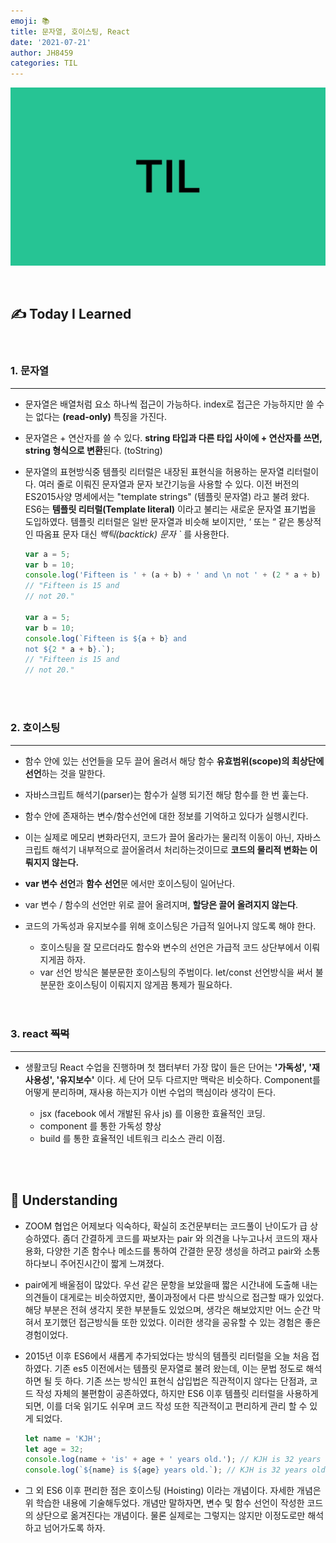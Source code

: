 ```yaml
---
emoji: 📚
title: 문자열, 호이스팅, React
date: '2021-07-21'
author: JH8459
categories: TIL
---
```


![github-blog.png](../../assets/common/TIL.jpeg)

<br>

## ✍️ **T**oday **I** **L**earned

<br>

### 1. 문자열

---

- 문자열은 배열처럼 요소 하나씩 접근이 가능하다. index로 접근은 가능하지만 쓸 수는 없다는 **(read-only)** 특징을 가진다.
- 문자열은 + 연산자를 쓸 수 있다. **string 타입과 다른 타입 사이에 + 연산자를 쓰면, string 형식으로 변환**된다. (toString)
- 문자열의 표현방식중 템플릿 리터럴은 내장된 표현식을 허용하는 문자열 리터럴이다. 여러 줄로 이뤄진 문자열과 문자 보간기능을 사용할 수 있다. 이전 버전의 ES2015사양 명세에서는 "template strings" (템플릿 문자열) 라고 불려 왔다.
  ES6는 **템플릿 리터럴(Template literal)** 이라고 불리는 새로운 문자열 표기법을 도입하였다. 템플릿 리터럴은 일반 문자열과 비슷해 보이지만, ‘ 또는 “ 같은 통상적인 따옴표 문자 대신 _백틱(backtick) 문자 `_ 를 사용한다.

  ```javascript
  var a = 5;
  var b = 10;
  console.log('Fifteen is ' + (a + b) + ' and \n not ' + (2 * a + b) + '.');
  // "Fifteen is 15 and
  // not 20."

  var a = 5;
  var b = 10;
  console.log(`Fifteen is ${a + b} and
  not ${2 * a + b}.`);
  // "Fifteen is 15 and
  // not 20."
  ```

  <br>
  <br>

### 2. 호이스팅

---

- 함수 안에 있는 선언들을 모두 끌어 올려서 해당 함수 **유효범위(scope)의 최상단에 선언**하는 것을 말한다.
- 자바스크립트 해석기(parser)는 함수가 실행 되기전 해당 함수를 한 번 훑는다.
- 함수 안에 존재하는 변수/함수선언에 대한 정보를 기억하고 있다가 실행시킨다.
- 이는 실제로 메모리 변화라던지, 코드가 끌어 올라가는 물리적 이동이 아닌, 자바스크립트 해석기 내부적으로 끌어올려서 처리하는것이므로 **코드의 물리적 변화는 이뤄지지 않는다.**
- **var 변수 선언**과 **함수 선언**문 에서만 호이스팅이 일어난다.
- var 변수 / 함수의 선언만 위로 끌어 올려지며, **할당은 끌어 올려지지 않는다**.
- 코드의 가독성과 유지보수를 위해 호이스팅은 가급적 일어나지 않도록 해야 한다.

  - 호이스팅을 잘 모르더라도 함수와 변수의 선언은 가급적 코드 상단부에서 이뤄지게끔 하자.
  - var 선언 방식은 불분문한 호이스팅의 주범이다. let/const 선언방식을 써서 불분문한 호이스팅이 이뤄지지 않게끔 통제가 필요하다.

  <br>
  <br>

### 3. react ~~찍먹~~

---

- 생활코딩 React 수업을 진행하며 첫 챕터부터 가장 많이 들은 단어는 **'가독성', '재사용성', '유지보수'** 이다. 세 단어 모두 다르지만 맥락은 비슷하다. Component를 어떻게 분리하며, 재사용 하는지가 이번 수업의 핵심이라 생각이 든다.

  - jsx (facebook 에서 개발된 유사 js) 를 이용한 효율적인 코딩.
  - component 를 통한 가독성 향상
  - build 를 통한 효율적인 네트워크 리소스 관리 이점.

<br>
<br>

## 🤔 Understanding

- ZOOM 협업은 어제보다 익숙하다, 확실히 조건문부터는 코드풀이 난이도가 급 상승하였다. 좀더 간결하게 코드를 짜보자는 pair 와 의견을 나누고나서 코드의 재사용화, 다양한 기존 함수나 메소드를 통하여 간결한 문장 생성을 하려고 pair와 소통하다보니 주어진시간이 짧게 느껴졌다.

- pair에게 배울점이 많았다. 우선 같은 문항을 보았을때 짧은 시간내에 도출해 내는 의견들이 대게로는 비슷하였지만, 풀이과정에서 다른 방식으로 접근할 때가 있었다. 해당 부분은 전혀 생각지 못한 부분들도 있었으며, 생각은 해보았지만 어느 순간 막혀서 포기했던 접근방식들 또한 있었다. 이러한 생각을 공유할 수 있는 경험은 좋은 경험이었다.

- 2015년 이후 ES6에서 새롭게 추가되었다는 방식의 템플릿 리터럴을 오늘 처음 접하였다. 기존 es5 이전에서는 템플릿 문자열로 불려 왔는데, 이는 문법 정도로 해석하면 될 듯 하다. 기존 쓰는 방식인 표현식 삽입법은 직관적이지 않다는 단점과, 코드 작성 자체의 불편함이 공존하였다, 하지만 ES6 이후 템플릿 리터럴을 사용하게 되면, 이를 더욱 읽기도 쉬우며 코드 작성 또한 직관적이고 편리하게 관리 할 수 있게 되었다.

  ```javascript
  let name = 'KJH';
  let age = 32;
  console.log(name + 'is' + age + ' years old.'); // KJH is 32 years old.
  console.log(`${name} is ${age} years old.`); // KJH is 32 years old.
  ```

- 그 외 ES6 이후 편리한 점은 호이스팅 (Hoisting) 이라는 개념이다. 자세한 개념은 위 학습한 내용에 기술해두었다. 개념만 말하자면, 변수 및 함수 선언이 작성한 코드의 상단으로 옮겨진다는 개념이다. 물론 실제로는 그렇지는 않지만 이정도로만 해석하고 넘어가도록 하자.

<br>
<br>

